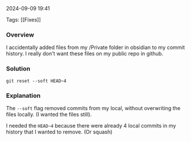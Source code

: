 
2024-09-09 19:41

Tags: [[Fixes]]

### Overview
I accidentally added files from my /Private folder in obsidian to my commit history. I really don't want these files on my public repo in github.

### Solution
`git reset --soft HEAD~4`

### Explanation
The `--soft` flag removed commits from my local, without overwriting the files locally. (I wanted the files still).

I needed the `HEAD~4` because there were already 4 local commits in my history that I wanted to remove. (Or squash)

